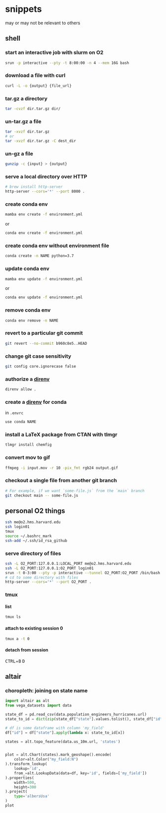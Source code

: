# snippets

may or may not be relevant to others

## shell

### start an interactive job with slurm on O2

```sh
srun -p interactive --pty -t 8:00:00 -n 4 --mem 16G bash
```

### download a file with curl

```sh
curl -L -o {output} {file_url}
```

### tar.gz a directory

```sh
tar -cvzf dir.tar.gz dir/
```

### un-tar.gz a file

```sh
tar -xvzf dir.tar.gz
# or
tar -xvzf dir.tar.gz -C dest_dir
```

### un-gz a file

```sh
gunzip -c {input} > {output}
```

### serve a local directory over HTTP

```sh
# brew install http-server
http-server --cors='*' --port 8000 .
```

### create conda env

```sh
mamba env create -f environment.yml
```

or

```sh
conda env create -f environment.yml
```

### create conda env without environment file

```sh
conda create -n NAME python=3.7
```

### update conda env

```sh
mamba env update -f environment.yml
```

or

```sh
conda env update -f environment.yml
```

### remove conda env

```sh
conda env remove -n NAME
```

### revert to a particular git commit

```sh
git revert --no-commit b960c8e5..HEAD
```

### change git case sensitivity

```sh
git config core.ignorecase false
```

### authorize a [direnv](https://github.com/direnv/direnv)

```sh
direnv allow .
```

### create a [direnv](https://github.com/direnv/direnv) for conda

in `.envrc`

```sh
use conda NAME
```

### install a LaTeX package from CTAN with tlmgr

```sh
tlmgr install chemfig
```

### convert mov to gif

```sh
ffmpeg -i input.mov -r 10 -pix_fmt rgb24 output.gif
```

### checkout a single file from another git branch

```sh
# For example, if we want `some-file.js` from the `main` branch
git checkout main -- some-file.js
```

## personal O2 things

```sh
ssh me@o2.hms.harvard.edu
ssh login01
tmux
source ~/.bashrc_mark
ssh-add ~/.ssh/id_rsa_github
```

### serve directory of files

```sh
ssh -L O2_PORT:127.0.0.1:LOCAL_PORT me@o2.hms.harvard.edu
ssh -L O2_PORT:127.0.0.1:O2_PORT login01
srun -t 0-3:00 --pty -p interactive --tunnel O2_PORT:O2_PORT /bin/bash
# cd to some directory with files
http-server --cors='*' --port O2_PORT .
```

### tmux

#### list

```sh
tmux ls
```

#### attach to existing session 0

```sh
tmux a -t 0
```

#### detach from session

<kbd>CTRL</kbd>+<kbd>B</kbd> <kbd>D</kbd>

## altair

### choropleth: joining on state name

```python
import altair as alt
from vega_datasets import data

state_df = pd.read_csv(data.population_engineers_hurricanes.url)
state_to_id = dict(zip(state_df["state"].values.tolist(), state_df["id"].values.tolist()))

# df is some dataframe with column 'my_field'
df["id"] = df["state"].apply(lambda x: state_to_id[x])

states = alt.topo_feature(data.us_10m.url, 'states')


plot = alt.Chart(states).mark_geoshape().encode(
    color=alt.Color("my_field:N")
).transform_lookup(
    lookup='id',
    from_=alt.LookupData(data=df, key='id', fields=['my_field'])
).properties(
    width=500,
    height=300
).project(
    type='albersUsa'
)
plot
```

